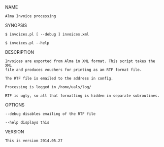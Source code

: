 NAME

    Alma Invoice processing

SYNOPSIS

    $ invoices.pl [ --debug ] invoices.xml

    $ invoices.pl --help

DESCRIPTION

    Invoices are exported from Alma in XML format. This script takes the XML
    file and produces vouchers for printing as an RTF format file.

    The RTF file is emailed to the address in config.

    Processing is logged in /home/uals/log/

    RTF is ugly, so all that formatting is hidden in separate subroutines.

OPTIONS

    --debug disables emailing of the RTF file

    --help displays this

VERSION

    This is version 2014.05.27

